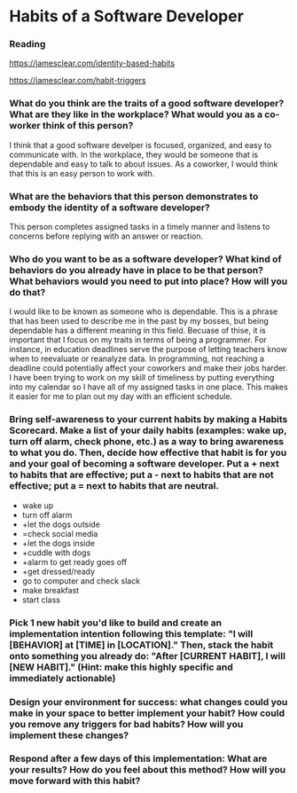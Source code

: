 # Habits of a Software Developer

### Reading

https://jamesclear.com/identity-based-habits

https://jamesclear.com/habit-triggers


### What do you think are the traits of a good software developer? What are they like in the workplace? What would you as a co-worker think of this person?

I think that a good software develper is focused, organized, and easy to communicate with. In the workplace, they would be someone that is dependable 
and easy to talk to about issues. As a coworker, I would think that this is an easy person to work with.



### What are the behaviors that this person demonstrates to embody the identity of a software developer? 

This person completes assigned tasks in a timely manner and listens to concerns before replying with an answer or reaction. 


### Who do you want to be as a software developer? What kind of behaviors do you already have in place to be that person? What behaviors would you need to put into place? How will you do that?

I would like to be known as someone who is dependable. This is a phrase that has been used to describe me in the past by my bosses, but being dependable has a different meaning in this field. Becuase of thise, it is important that I focus on my traits in terms of being a programmer. For instance, in education deadlines serve the purpose of letting teachers know when to reevaluate or reanalyze data. In programming, not reaching a deadline could potentially affect your coworkers and make their jobs harder. I have been trying to work on my skill of timeliness by putting everything into my calendar so I have all of my assigned tasks in one place. This makes it easier for me to plan out my day with an efficient schedule. 

### Bring self-awareness to your current habits by making a Habits Scorecard. Make a list of your daily habits (examples: wake up, turn off alarm, check phone, etc.) as a way to bring awareness to what you do. Then, decide how effective that habit is for you and your goal of becoming a software developer. Put a + next to habits that are effective; put a - next to habits that are not effective; put a = next to habits that are neutral.

* wake up
* turn off alarm
* +let the dogs outside
* =check social media
* +let the dogs inside
* +cuddle with dogs
* +alarm to get ready goes off
* +get dressed/ready
* go to computer and check slack
* make breakfast
* start class


### Pick 1 new habit you'd like to build and create an implementation intention following this template: "I will [BEHAVIOR] at [TIME] in [LOCATION]." Then, stack the habit onto something you already do: "After [CURRENT HABIT], I will [NEW HABIT]." (Hint: make this highly specific and immediately actionable)

### Design your environment for success: what changes could you make in your space to better implement your habit? How could you remove any triggers for bad habits? How will you implement these changes?

### Respond after a few days of this implementation: What are your results? How do you feel about this method? How will you move forward with this habit?

